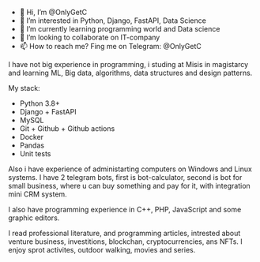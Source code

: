 - 👋 Hi, I’m @OnlyGetC
- 👀 I’m interested in Python, Django, FastAPI, Data Science
- 🌱 I’m currently learning programming world and Data science
- 💞️ I’m looking to collaborate on IT-company
- 📫 How to reach me? Fing me on Telegram: @OnlyGetC

I have not big experience in programming, i studing at Misis in magistarcy and learning ML, Big data, algorithms, data structures and design patterns.

My stack:
<ul>
<li>Python 3.8+</li>
<li>Django + FastAPI</li>
<li>MySQL</li>
<li>Git + Github + Github actions</li>
<li>Docker</li>
<li>Pandas</li>
<li>Unit tests</li>
</ul>

Also i have experience of administarting computers on Windows and Linux systems. I have 2 telegram bots, first is bot-calculator, second is bot for small business, where u can buy something and pay for it, with integration mini CRM system.

I also have programming experience in C++, PHP, JavaScript and some graphic editors.

I read professional literature, and programming articles, intrested about venture business, investitions, blockchan, cryptocurrencies, ans NFTs. I enjoy sprot activites, outdoor walking, movies and series. 
<!---
OnlyGetC/OnlyGetC is a ✨ special ✨ repository because its `README.md` (this file) appears on your GitHub profile.
You can click the Preview link to take a look at your changes.
--->
